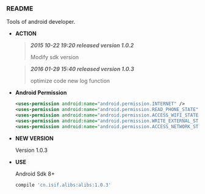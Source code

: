### README

Tools of android developer.

- **ACTION**
  
  > ***2015 10-22 19:20 released version 1.0.2***
  > 
  > Modify sdk version

  > ***2016 01-29 15:40 released version 1.0.3***
  >
  > optimize code
  > new log function


- **Android Permission**
  
  ``` xml
  <uses-permission android:name="android.permission.INTERNET" />
  <uses-permission android:name="android.permission.READ_PHONE_STATE" />
  <uses-permission android:name="android.permission.ACCESS_WIFI_STATE" />
  <uses-permission android:name="android.permission.WRITE_EXTERNAL_STORAGE" />
  <uses-permission android:name="android.permission.ACCESS_NETWORK_STATE" />
  ```
  
- **NEW VERSION**
  
  Version 1.0.3
  
- **USE**

  Android Sdk 8+
  
  ``` groovy
  compile 'cn.isif.alibs:alibs:1.0.3'
  ```
  
  